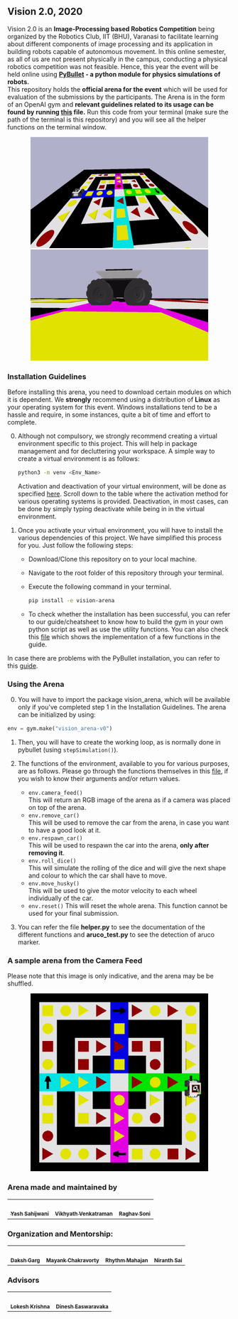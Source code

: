 ## Vision 2.0, 2020

Vision 2.0 is an **Image-Processing based Robotics Competition** being organized by the Robotics Club, IIT (BHU), Varanasi to facilitate learning about different components of image processing and its application in building robots capable of autonomous movement.
In this online semester, as all of us are not present physically in the campus, conducting a physical robotics competition was not feasible. Hence, this year the event will be held online using **[PyBullet](https://pybullet.org/) - a python module for physics simulations of robots.**  
This repository holds the **official arena for the event** which will be used for evaluation of the submissions by the participants. The Arena is in the form of an OpenAI gym and **relevant guidelines related to its usage can be found by running [this](https://github.com/Robotics-Club-IIT-BHU/Vision-2.0-2020-Arena/blob/main/helper.py) file.** Run this code from your terminal (make sure the path of the terminal is this repository) and you will see all the helper functions on the terminal window.

<p align="center">
 <img src="media/arena.gif" width="400px;" height="250px;">
 <img src="media/husky.gif" width="400px;" height="250px;"><br>
</p>

### Installation Guidelines

Before installing this arena, you need to download certain modules on which it is dependent. We **strongly** recommend using a distribution of **Linux** as your operating system for this event. Windows installations tend to be a hassle and require, in some instances, quite a bit of time and effort to complete.

0. Although not compulsory, we strongly recommend creating a virtual environment specific to this project. This will help in package management and for decluttering your workspace. A simple way to create a virtual environment is as follows:

   ~~~bash
   python3 -m venv <Env_Name>
   ~~~

   Activation and deactivation of your virtual environment, will be done as specified [here](https://docs.python.org/3/library/venv.html). Scroll down to the table where the activation method for various operating systems is provided. Deactivation, in most cases, can be done by simply typing deactivate while being in in the virtual environment.

1. Once you activate your virtual environment, you will have to install the various dependencies of this project. We have simplified this process for you. Just follow the following steps:
   * Download/Clone this repository on to your local machine.
   * Navigate to the root folder of this repository through your terminal.
   * Execute the following command in your terminal.

      ~~~bash
      pip install -e vision-arena
      ~~~

   * To check whether the installation has been successful, you can refer to our guide/cheatsheet to know how to build the gym in your own python script as well as use the utility functions. You can also check this [file](https://github.com/Robotics-Club-IIT-BHU/Vision-2.0-2020-Arena/blob/main/Arena_Test.py) which shows the implementation of a few functions in the guide.

In case there are problems with the PyBullet installation, you can refer to this [guide](https://github.com/Robotics-Club-IIT-BHU/Robo-Summer-Camp-20/blob/master/Part1/Subpart%201/README.md).

### Using the Arena  

0. You will have to import the package vision_arena, which will be available only if you've completed step 1 in the Installation Guidelines. The arena can be initialized by using:

~~~python
env = gym.make("vision_arena-v0")
~~~

1. Then, you will have to create the working loop, as is normally done in pybullet (using `stepSimulation()`).

2. The functions of the environment, available to you for various purposes, are as follows. Please go through the functions themselves in this [file](https://github.com/Robotics-Club-IIT-BHU/Vision-2.0-2020-Arena/blob/main/vision-arena/vision_arena/envs/vision2arena.py), if you wish to know their arguments and/or return values.
   * `env.camera_feed()`  
      This will return an RGB image of the arena as if a camera was placed on top of the arena.
   * `env.remove_car()`  
      This will be used to remove the car from the arena, in case you want to have a good look at it.
   * `env.respawn_car()`  
      This will be used to respawn the car into the arena, **only after removing it**.
   * `env.roll_dice()`  
      This will simulate the rolling of the dice and will give the next shape and colour to which the car shall have to move.
   * `env.move_husky()`  
      This will be used to give the motor velocity to each wheel individually of the car.
   * `env.reset()`
      This will reset the whole arena. This function cannot be used for your final submission.  
  
 3. You can refer the file **helper.py** to see the documentation of the different functions and **aruco_test.py** to see the detection of aruco marker.
      
### A sample arena from the Camera Feed

Please note that this image is only indicative, and the arena may be be shuffled.
<p align="center">
 <img src="https://github.com/Robotics-Club-IIT-BHU/Vision-2.0-2020-Arena/blob/main/media/aruco_detected.png" width="400px;" height="400px;" ><br>
</p>

### Arena made and maintained by

<table>
   <td align="center">
      <a href="https://github.com/Terabyte17">
         <img src="https://avatars1.githubusercontent.com/u/60649571?s=400&u=e8e56b7d722ad82052f836ca929c79216144e425&v=4" width="100px;" alt=""/>
         <br />
         <sub>
            <b>Yash Sahijwani</b>
         </sub>
      </a>
      <br />
   </td>
   <td align="center">
      <a href="https://github.com/Vikhyath08">
         <img src="https://avatars2.githubusercontent.com/u/55887656?s=460&v=4" width="100px;" alt=""/>
         <br />
         <sub>
            <b>Vikhyath Venkatraman</b>
         </sub>
      </a>
      <br />
   </td>
   <td align="center">
      <a href="https://github.com/Raghav-Soni">
         <img src="https://avatars3.githubusercontent.com/u/60649723?s=460&v=4" width="100px;" alt=""/>
         <br />
         <sub>
            <b>Raghav Soni</b>
         </sub>
      </a>
      <br />
   </td>
</table>


### Organization and Mentorship:

<table>
   <td align="center">
      <a href="https://github.com/Dakshgargg">
         <img src="https://avatars3.githubusercontent.com/u/44767197?s=400&v=4" width="100px;" alt=""/>
         <br />
         <sub>
            <b>Daksh Garg</b>
         </sub>
      </a>
      <br />
   </td>
   <td align="center">
      <a href="https://github.com/mayank1618">
         <img src="https://avatars1.githubusercontent.com/u/44468053?s=400&v=4" width="100px;" alt=""/>
         <br />
         <sub>
            <b>Mayank Chakravorty</b>
         </sub>
      </a>
      <br />
   </td>
   <td align="center">
      <a href="https://github.com/toothless07">
         <img src="https://avatars2.githubusercontent.com/u/61177647?s=400&u=b50f718f16f377211be5ee96928dcd848e1b12cd&v=4" width="100px;" alt=""/>
         <br />
         <sub>
            <b>Rhythm Mahajan</b>
         </sub>
      </a>
      <br />
   </td>
   <td align="center">
      <a href="https://github.com/NiranthS">
         <img src="https://avatars3.githubusercontent.com/u/44475481?s=400&v=4" width="100px;" alt=""/>
         <br />
         <sub>
            <b>Niranth Sai</b>
         </sub>
      </a>
      <br />
   </td>   
   
</table>

### Advisors
<table>
   <td align="center">
      <a href="https://github.com/lok-i">
         <img src="https://avatars1.githubusercontent.com/u/54435909?s=460&u=29af076049dab351b2e43621e9a433919bf50fb1&v=43" width="100px;" alt=""/>
         <br />
         <sub>
            <b>Lokesh Krishna</b>
         </sub>
      </a>
      <br />
   </td>   
   <td align="center">
      <a href="https://github.com/dinesh-easwar">
         <img src="https://avatars2.githubusercontent.com/u/51148589?s=400&v=4" width="100px;" alt=""/>
         <br />
         <sub>
            <b>Dinesh Easwaravaka</b>
         </sub>
      </a>
      <br />
   </td>   
</table>
